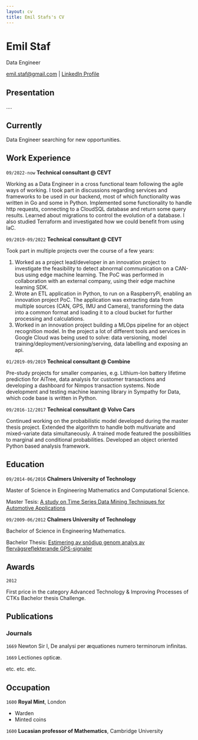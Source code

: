 ```yaml
---
layout: cv
title: Emil Stafs's CV
---
```

# Emil Staf
Data Engineer

<div id="webaddress">
<a href="emil.staf@gmail.com">emil.staf@gmail.com</a>
| <a href="https://www.linkedin.com/in/emil-staf-523b8120/">LinkedIn Profile</a>
</div>

## Presentation
....


## Currently

Data Engineer searching for new opportunities.

## Work Experience

`09/2022-now`
__Technical consultant @ CEVT__

Working as a Data Engineer in a cross functional team following the agile ways of working. I took part in discussions regarding services and frameworks to be used in our backend, most of which functionality was written in Go and some in Python. Implemented some functionality to handle http requests, connecting to a CloudSQL database and return some query results. Learned about migrations to control the evolution of a database. I also studied Terraform and investigated how we could benefit from using IaC.

`09/2019-09/2022`
__Technical consultant @ CEVT__

Took part in multiple projects over the course of a few years:
1. Worked as a project lead/developer in an innovation project to investigate the feasibility to detect abnormal communication on a CAN-bus using edge machine learning. The PoC was performed in collaboration with an external company, using their edge machine learning SDK.
2. Wrote an ETL application in Python, to run on a RaspberryPi, enabling an innovation project PoC. The application was extracting data from multiple sources (CAN, GPS, IMU and Camera), transforming the data into a common format and loading it to a cloud bucket for further processing and calculations.
3. Worked in an innovation project building a MLOps pipeline for an object recognition model. In the project a lot of different tools and services in Google Cloud was being used to solve: data versioning, model training/deployment/versioning/serving, data labelling and exposing an api.

`01/2019-09/2019`
__Technical consultant @ Combine__

Pre-study projects for smaller companies, e.g. Lithium-Ion battery lifetime prediction for AiTree, data analysis for customer transactions and developing a dashboard for Nimpos transaction systems. Node development and testing machine learning library in Sympathy for Data, which code base is written in Python.

`09/2016-12/2017`
__Technical consultant @ Volvo Cars__

Continued working on the probabilistic model developed during the master thesis project. Extended the algorithm to handle both multivariate and mixed-variate data simultaneously. A trained mode featured the possibilities to marginal and conditional probabilities. Developed an object oriented Python based analysis framework.

## Education

`09/2014-06/2016`
__Chalmers University of Technology__

Master of Science in Engineering Mathematics and Computational Science.

Master Tesis: <a href="https://odr.chalmers.se/items/726efcda-a3d9-4dbd-903d-5d84512b66fd">A study on Time Series Data Mining Techniques for Automotive Applications</a>

`09/2009-06/2012`
__Chalmers University of Technology__

Bachelor of Science in Engineering Mathematics.

Bachelor Thesis: <a href="https://odr.chalmers.se/items/a2616bf0-3b52-448f-aef7-2d88da60998b">Estimering av snödjup genom analys av flervägsreflekterande GPS-signaler</a>

## Awards

`2012`

First price in the category Advanced Technology & Improving Processes of CTKs Bachelor thesis Challenge.

## Publications

<!-- A list is also available [online](http://scholar.google.co.uk/citations?user=LTOTl0YAAAAJ) -->

### Journals

`1669`
Newton Sir I, De analysi per æquationes numero terminorum infinitas. 

`1669`
Lectiones opticæ.

etc. etc. etc.


## Occupation

`1600`
__Royal Mint__, London

- Warden
- Minted coins

`1600`
__Lucasian professor of Mathematics__, Cambridge University



<!-- ### Footer

Last updated: May 2013 -->


